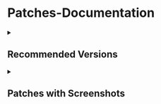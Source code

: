 # Patches-Documentation
<details><summary>

## Recommended Versions
</summary>

***Recommended application versions to patch for best compatibilty with patches.***

<details open><summary>

#### YouTube
</summary>

```
18.31.40, 18.30.37, 18.29.38, 18.27.36, 18.25.40, 18.24.37, 18.23.36, 18.22.37, 18.21.35, 18.20.39, 18.19.36
```

</details>

<details open><summary>
  
#### YouTube Music
</summary>

```
6.19.51, 6.15.52
```

</details>

<details open><summary>

#### Reddit
</summary>

```
all
```
</details></details>

<details><summary>

## Patches with Screenshots
</summary>

***List of patches with screenshots.***

<details><summary>

#### YouTube</summary>
include patches here

</details>

<details><summary>

#### YouTube Music</summary>
include patches here

</details>

<details><summary>

#### Reddit</summary>

<details><summary>Disable screenshot popup

>Disables the popup that shows up when taking a screenshot.
</summary>
<p><img src="assets/reddit/disable-screenshot-popup/1.png" width="300"></p>
</details>

<details><summary>Hide ads

>Removes ads from Reddit.
</summary>
<p><img src="assets/reddit/hide-ads/1.png" width="600"></p>
</details>

<details><summary>Hide navigation buttons

>Hide buttons at navigation bar.
</summary>
<p><img src="assets/reddit/hide-navigation-buttons/1.png" width="700"></p>
</details>

<details><summary> Hide place button

>Hide r/place button in toolbar.
</summary>
<p><img src="assets/reddit/hide-place-button/1.png" width="300"></p>
</details>

<details><summary>Open links directly

>Skips over redirection URLs to external links.
</summary>
Enabled &nbsp; &nbsp; &nbsp; &nbsp; &nbsp; &nbsp; &nbsp; &nbsp; &nbsp; &nbsp; &nbsp; &nbsp; &nbsp; &nbsp; &nbsp; &nbsp; &nbsp; &nbsp; &nbsp; &nbsp; &nbsp; &nbsp; &nbsp; &nbsp; &nbsp; &nbsp; &nbsp; &nbsp; &nbsp; &nbsp; &nbsp; &nbsp; &nbsp; &nbsp; &nbsp;&nbsp; Disabled</br>
<p><img src="assets/reddit/open-links-directly/1.gif" width="300" height="650"> &nbsp;&nbsp;&nbsp;&nbsp;
<img src="assets/reddit/open-links-directly/2.gif" width="300" height="650"></p>
</details>

<details><summary>Open links externally

>Open links outside of the app directly in your browser.
</summary>
Externally &nbsp; &nbsp; &nbsp; &nbsp; &nbsp; &nbsp; &nbsp; &nbsp; &nbsp; &nbsp; &nbsp; &nbsp; &nbsp; &nbsp; &nbsp; &nbsp; &nbsp; &nbsp; &nbsp; &nbsp; &nbsp; &nbsp; &nbsp; &nbsp; &nbsp; &nbsp; &nbsp; &nbsp; &nbsp; &nbsp; &nbsp; &nbsp; &nbsp;&nbsp; Internally</br>
<p><img src="assets/reddit/open-links-externally/1.gif" width="300">&nbsp;&nbsp;&nbsp;&nbsp;
<img src="assets/reddit/open-links-externally/2.gif" width="300"></p>
</details>

<details><summary>Premium icon

>Unlocks premium icons.
</summary>
<p><img src="assets/reddit/premium-icon/1.png" width="300"></p>
</details>

<details><summary>Reddit settings

>Adds ReVanced settings to Reddit.
</summary>
<p><img src="assets/reddit/reddit-settings/1.png" width="300"></p>
</details>

<details><summary>Sanitize sharing links

> Removes (tracking) query parameters from the URLs when sharing links.
</summary>
Sanitized:</br>
<img src="assets/reddit/sanitize-sharing-links/1.png" width="700"></br>
Unsanitized:</br>
<img src="assets/reddit/sanitize-sharing-links/2.png" width="700">
</details>

